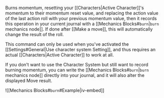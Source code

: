 Burns momentum, resetting your [[Characters|Active Character]]'s momentum to their momentum reset value, and replacing the action value of the last action roll with your previous momentum value, then it records this operation in your current journal with a [[Mechanics Blocks#`burn`|`burn` mechanics node]]. If done after [[Make a move]], this will automatically change the result of the roll.

This command can only be used when you've activated the [[Settings#General|Use character system Setting]], and thus requires an actual [[Characters|Active Character]] to work at all.

If you don't want to use the Character System but still want to record burning momentum, you can write the [[Mechanics Blocks#`burn`|`burn` mechanics node]] directly into your journal, and it will also alter the displayed Move result.

![[Mechanics Blocks#`burn`#Example|iv-embed]]